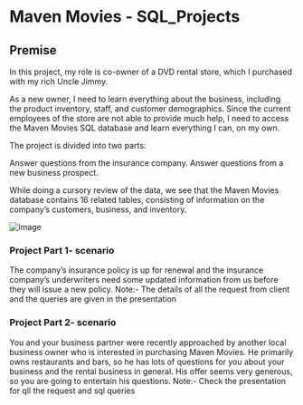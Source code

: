 # Maven Movies - SQL_Projects

## Premise

In this project, my role is co-owner of a DVD rental store, which I purchased with my rich Uncle Jimmy.

As a new owner, I need to learn everything about the business, including the product inventory, staff, and customer demographics. Since the current employees of the store are not able to provide much help, I need to access the Maven Movies SQL database and learn everything I can, on my own.

The project is divided into two parts:

Answer questions from the insurance company.
Answer questions from a new business prospect.


While doing a cursory review of the data, we see that the Maven Movies database contains 16 related tables, consisting of information on the company’s customers, business, and inventory.


![image](https://user-images.githubusercontent.com/114132744/224228937-135f13db-21b9-4a39-9c48-d754c62b4288.png)


### Project Part 1- scenario

The company’s insurance policy is up for renewal and the insurance company’s underwriters need some updated information from us before they will issue a new policy. Note:- The details of all the request from client and the queries are given in the presentation


### Project Part 2- scenario
You and your business partner were recently approached by another local business owner who is interested in purchasing Maven Movies. He primarily owns restaurants and bars, so he has lots of questions for you about your business and the rental business in general. His offer seems very generous, so you are going to entertain his questions. 
Note:- Check the presentation for qll the request and sql queries



